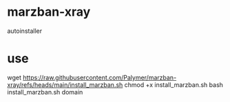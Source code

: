 # marzban-xray
autoinstaller

# use 
wget https://raw.githubusercontent.com/Palymer/marzban-xray/refs/heads/main/install_marzban.sh
chmod +x install_marzban.sh
bash install_marzban.sh domain
